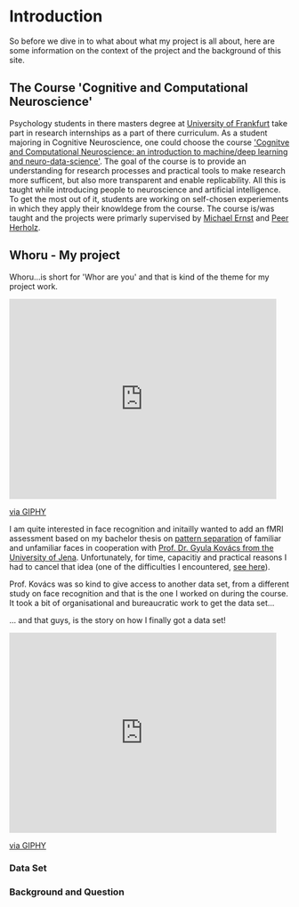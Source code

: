 # Introduction 

So before we dive in to what about what my project is all about, here are some information on the context of the project and the background of this site. 

## The Course 'Cognitive and Computational Neuroscience' 

Psychology students in there masters degree at [University of Frankfurt](https://www.uni-frankfurt.de/de?locale=de) take part in research internships as a part of there curriculum. As a student majoring in Cognitive Neuroscience, one could choose the course ['Cognitve and Computational Neuroscience: an introduction to machine/deep learning and neuro-data-science'](https://peerherholz.github.io/Cog_Com_Neuro_ML_DL/index.html). The goal of the course is to provide an understanding for research processes and practical tools to make research more sufficent, but also more transparent and enable replicability. All this is taught while introducing people to neuroscience and artificial intelligence. To get the most out of it, students are working on self-chosen experiements in which they apply their knowldege from the course. The course is/was taught and the projects were primarly supervised by [Michael Ernst](https://github.com/M-earnest) and [Peer Herholz](https://github.com/PeerHerholz).


## Whoru - My project

Whoru...is short for 'Whor are you' and that is kind of the theme for my project work.
 
 <iframe src="https://giphy.com/embed/agmheddabICHK" width="480" height="360" frameBorder="0" class="giphy-embed" allowFullScreen></iframe><p><a href="https://giphy.com/gifs/my-post-agmheddabICHK">via GIPHY</a></p>

I am quite interested in face recognition and initailly wanted to add an fMRI assessment based on my bachelor thesis on [pattern separation](https://www.youtube.com/watch?v=P_G7HCNG-bI) of familiar and unfamiliar faces in cooperation with [Prof. Dr. Gyula Kovács from the University of Jena](http://cogsci.uni-jena.de/team/team-subpage-kovacs/). Unfortunately, for time, capacitiy  and practical reasons I had to cancel that idea (one of the difficulties I encountered, [see here](./Discussion.md#difficulties-and-throwbacks)).

Prof. Kovács was so kind to give access to another data set, from a different study on face recognition and that is the one I worked on during the course. It took a bit of organisational and bureaucratic work to get the data set...

... and that guys, is the story on how I finally got a data set!

<iframe src="https://giphy.com/embed/POlPO0U0KuwDu" width="480" height="360" frameBorder="0" class="giphy-embed" allowFullScreen></iframe><p><a href="https://giphy.com/gifs/bg-POlPO0U0KuwDu">via GIPHY</a></p>

### Data Set

### Background and Question
